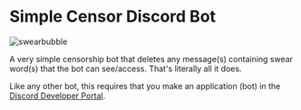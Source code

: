 # Simple Censor Discord Bot
![swearbubble](https://github.com/szeremeta1/simple-censor-discord-bot/assets/66704967/224b0e7b-adee-4962-a438-0726838bd1ba)


A very simple censorship bot that deletes any message(s) containing swear word(s) that the bot can see/access. That's literally all it does.

Like any other bot, this requires that you make an application (bot) in the [Discord Developer Portal](https://discord.com/developers/applications).
